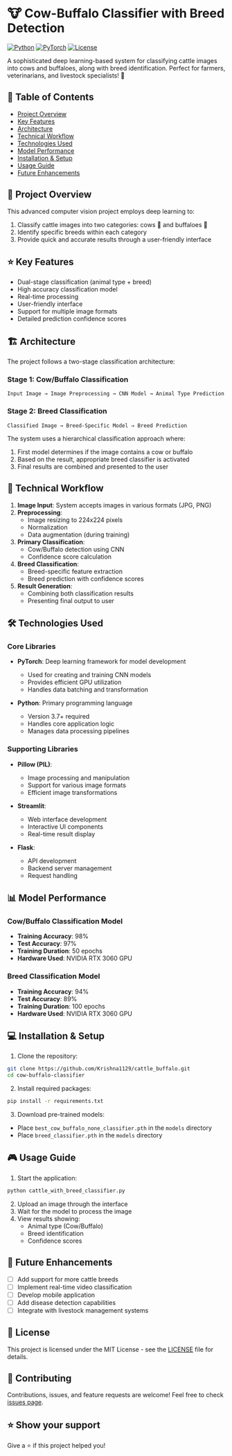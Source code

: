 # 🐮 Cow-Buffalo Classifier with Breed Detection

[![Python](https://img.shields.io/badge/Python-3.7%2B-blue.svg)](https://www.python.org/)
[![PyTorch](https://img.shields.io/badge/PyTorch-2.0%2B-orange.svg)](https://pytorch.org/)
[![License](https://img.shields.io/badge/License-MIT-green.svg)](LICENSE)

A sophisticated deep learning-based system for classifying cattle images into cows and buffaloes, along with breed identification. Perfect for farmers, veterinarians, and livestock specialists! 🚀

## 📌 Table of Contents
- [Project Overview](#project-overview)
- [Key Features](#key-features)
- [Architecture](#architecture)
- [Technical Workflow](#technical-workflow)
- [Technologies Used](#technologies-used)
- [Model Performance](#model-performance)
- [Installation & Setup](#installation--setup)
- [Usage Guide](#usage-guide)
- [Future Enhancements](#future-enhancements)

## 🎯 Project Overview
This advanced computer vision project employs deep learning to:
1. Classify cattle images into two categories: cows 🐄 and buffaloes 🦬
2. Identify specific breeds within each category
3. Provide quick and accurate results through a user-friendly interface

## ⭐ Key Features
- Dual-stage classification (animal type + breed)
- High accuracy classification model
- Real-time processing
- User-friendly interface
- Support for multiple image formats
- Detailed prediction confidence scores

## 🏗️ Architecture
The project follows a two-stage classification architecture:

### Stage 1: Cow/Buffalo Classification
```
Input Image → Image Preprocessing → CNN Model → Animal Type Prediction
```

### Stage 2: Breed Classification
```
Classified Image → Breed-Specific Model → Breed Prediction
```

The system uses a hierarchical classification approach where:
1. First model determines if the image contains a cow or buffalo
2. Based on the result, appropriate breed classifier is activated
3. Final results are combined and presented to the user

## 🔄 Technical Workflow
1. **Image Input**: System accepts images in various formats (JPG, PNG)
2. **Preprocessing**:
   - Image resizing to 224x224 pixels
   - Normalization
   - Data augmentation (during training)
3. **Primary Classification**:
   - Cow/Buffalo detection using CNN
   - Confidence score calculation
4. **Breed Classification**:
   - Breed-specific feature extraction
   - Breed prediction with confidence scores
5. **Result Generation**:
   - Combining both classification results
   - Presenting final output to user

## 🛠️ Technologies Used
### Core Libraries
- **PyTorch**: Deep learning framework for model development
  - Used for creating and training CNN models
  - Provides efficient GPU utilization
  - Handles data batching and transformation

- **Python**: Primary programming language
  - Version 3.7+ required
  - Handles core application logic
  - Manages data processing pipelines

### Supporting Libraries
- **Pillow (PIL)**:
  - Image processing and manipulation
  - Support for various image formats
  - Efficient image transformations

- **Streamlit**:
  - Web interface development
  - Interactive UI components
  - Real-time result display

- **Flask**: 
  - API development
  - Backend server management
  - Request handling

## 📊 Model Performance
### Cow/Buffalo Classification Model
- **Training Accuracy**: 98%
- **Test Accuracy**: 97%
- **Training Duration**: 50 epochs
- **Hardware Used**: NVIDIA RTX 3060 GPU

### Breed Classification Model
- **Training Accuracy**: 94%
- **Test Accuracy**: 89%
- **Training Duration**: 100 epochs
- **Hardware Used**: NVIDIA RTX 3060 GPU

## 💻 Installation & Setup
1. Clone the repository:
```bash
git clone https://github.com/Krishna1129/cattle_buffalo.git
cd cow-buffalo-classifier
```

2. Install required packages:
```bash
pip install -r requirements.txt
```

3. Download pre-trained models:
- Place `best_cow_buffalo_none_classifier.pth` in the `models` directory
- Place `breed_classifier.pth` in the `models` directory

## 🎮 Usage Guide
1. Start the application:
```bash
python cattle_with_breed_classifier.py
```

2. Upload an image through the interface
3. Wait for the model to process the image
4. View results showing:
   - Animal type (Cow/Buffalo)
   - Breed identification
   - Confidence scores

## 🚀 Future Enhancements
- [ ] Add support for more cattle breeds
- [ ] Implement real-time video classification
- [ ] Develop mobile application
- [ ] Add disease detection capabilities
- [ ] Integrate with livestock management systems

## 📜 License
This project is licensed under the MIT License - see the [LICENSE](LICENSE) file for details.

## 🤝 Contributing
Contributions, issues, and feature requests are welcome! Feel free to check [issues page](https://github.com/Krishna1129/cattle_buffalo/issues).

## ⭐ Show your support
Give a ⭐️ if this project helped you!
